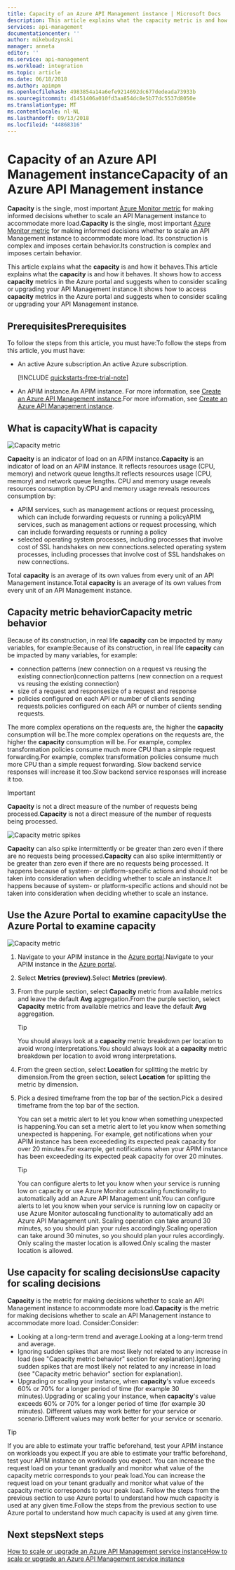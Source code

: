 ```yaml
---
title: Capacity of an Azure API Management instance | Microsoft Docs
description: This article explains what the capacity metric is and how to make informed decisions whether to scale an Azure API Management instance.
services: api-management
documentationcenter: ''
author: mikebudzynski
manager: anneta
editor: ''
ms.service: api-management
ms.workload: integration
ms.topic: article
ms.date: 06/18/2018
ms.author: apimpm
ms.openlocfilehash: 4983854a14a6efe9214692dc677dedeada73933b
ms.sourcegitcommit: d1451406a010fd3aa854dc8e5b77dc5537d8050e
ms.translationtype: MT
ms.contentlocale: nl-NL
ms.lasthandoff: 09/13/2018
ms.locfileid: "44868316"
---
```

# <a name="capacity-of-an-azure-api-management-instance"></a><span data-ttu-id="2aaf2-103">Capacity of an Azure API Management instance</span><span class="sxs-lookup"><span data-stu-id="2aaf2-103">Capacity of an Azure API Management instance</span></span>

<span data-ttu-id="2aaf2-104">**Capacity** is the single, most important [Azure Monitor metric](api-management-howto-use-azure-monitor.md#view-metrics-of-your-apis) for making informed decisions whether to scale an API Management instance to accommodate more load.</span><span class="sxs-lookup"><span data-stu-id="2aaf2-104">**Capacity** is the single, most important [Azure Monitor metric](api-management-howto-use-azure-monitor.md#view-metrics-of-your-apis) for making informed decisions whether to scale an API Management instance to accommodate more load.</span></span> <span data-ttu-id="2aaf2-105">Its construction is complex and imposes certain behavior.</span><span class="sxs-lookup"><span data-stu-id="2aaf2-105">Its construction is complex and imposes certain behavior.</span></span>

<span data-ttu-id="2aaf2-106">This article explains what the **capacity** is and how it behaves.</span><span class="sxs-lookup"><span data-stu-id="2aaf2-106">This article explains what the **capacity** is and how it behaves.</span></span> <span data-ttu-id="2aaf2-107">It shows how to access **capacity** metrics in the Azure portal and suggests when to consider scaling or upgrading your API Management instance.</span><span class="sxs-lookup"><span data-stu-id="2aaf2-107">It shows how to access **capacity** metrics in the Azure portal and suggests when to consider scaling or upgrading your API Management instance.</span></span>

## <a name="prerequisites"></a><span data-ttu-id="2aaf2-108">Prerequisites</span><span class="sxs-lookup"><span data-stu-id="2aaf2-108">Prerequisites</span></span>

<span data-ttu-id="2aaf2-109">To follow the steps from this article, you must have:</span><span class="sxs-lookup"><span data-stu-id="2aaf2-109">To follow the steps from this article, you must have:</span></span>

+ <span data-ttu-id="2aaf2-110">An active Azure subscription.</span><span class="sxs-lookup"><span data-stu-id="2aaf2-110">An active Azure subscription.</span></span>

    [!INCLUDE [quickstarts-free-trial-note](../../includes/quickstarts-free-trial-note.md)]

+ <span data-ttu-id="2aaf2-111">An APIM instance.</span><span class="sxs-lookup"><span data-stu-id="2aaf2-111">An APIM instance.</span></span> <span data-ttu-id="2aaf2-112">For more information, see [Create an Azure API Management instance](get-started-create-service-instance.md).</span><span class="sxs-lookup"><span data-stu-id="2aaf2-112">For more information, see [Create an Azure API Management instance](get-started-create-service-instance.md).</span></span>

## <a name="what-is-capacity"></a><span data-ttu-id="2aaf2-113">What is capacity</span><span class="sxs-lookup"><span data-stu-id="2aaf2-113">What is capacity</span></span>

![Capacity metric](./media/api-management-capacity/capacity-ingredients.png)

<span data-ttu-id="2aaf2-115">**Capacity** is an indicator of load on an APIM instance.</span><span class="sxs-lookup"><span data-stu-id="2aaf2-115">**Capacity** is an indicator of load on an APIM instance.</span></span> <span data-ttu-id="2aaf2-116">It reflects resources usage (CPU, memory) and network queue lengths.</span><span class="sxs-lookup"><span data-stu-id="2aaf2-116">It reflects resources usage (CPU, memory) and network queue lengths.</span></span> <span data-ttu-id="2aaf2-117">CPU and memory usage reveals resources consumption by:</span><span class="sxs-lookup"><span data-stu-id="2aaf2-117">CPU and memory usage reveals resources consumption by:</span></span>

+ <span data-ttu-id="2aaf2-118">APIM services, such as management actions or request processing, which can include forwarding requests or running a policy</span><span class="sxs-lookup"><span data-stu-id="2aaf2-118">APIM services, such as management actions or request processing, which can include forwarding requests or running a policy</span></span>
+ <span data-ttu-id="2aaf2-119">selected operating system processes, including processes that involve cost of SSL handshakes on new connections.</span><span class="sxs-lookup"><span data-stu-id="2aaf2-119">selected operating system processes, including processes that involve cost of SSL handshakes on new connections.</span></span>

<span data-ttu-id="2aaf2-120">Total **capacity** is an average of its own values from every unit of an API Management instance.</span><span class="sxs-lookup"><span data-stu-id="2aaf2-120">Total **capacity** is an average of its own values from every unit of an API Management instance.</span></span>

## <a name="capacity-metric-behavior"></a><span data-ttu-id="2aaf2-121">Capacity metric behavior</span><span class="sxs-lookup"><span data-stu-id="2aaf2-121">Capacity metric behavior</span></span>

<span data-ttu-id="2aaf2-122">Because of its construction, in real life **capacity** can be impacted by many variables, for example:</span><span class="sxs-lookup"><span data-stu-id="2aaf2-122">Because of its construction, in real life **capacity** can be impacted by many variables, for example:</span></span>

+ <span data-ttu-id="2aaf2-123">connection patterns (new connection on a request vs reusing the existing connection)</span><span class="sxs-lookup"><span data-stu-id="2aaf2-123">connection patterns (new connection on a request vs reusing the existing connection)</span></span>
+ <span data-ttu-id="2aaf2-124">size of a request and response</span><span class="sxs-lookup"><span data-stu-id="2aaf2-124">size of a request and response</span></span>
+ <span data-ttu-id="2aaf2-125">policies configured on each API or number of clients sending requests.</span><span class="sxs-lookup"><span data-stu-id="2aaf2-125">policies configured on each API or number of clients sending requests.</span></span>

<span data-ttu-id="2aaf2-126">The more complex operations on the requests are, the higher the **capacity** consumption will be.</span><span class="sxs-lookup"><span data-stu-id="2aaf2-126">The more complex operations on the requests are, the higher the **capacity** consumption will be.</span></span> <span data-ttu-id="2aaf2-127">For example, complex transformation policies consume much more CPU than a simple request forwarding.</span><span class="sxs-lookup"><span data-stu-id="2aaf2-127">For example, complex transformation policies consume much more CPU than a simple request forwarding.</span></span> <span data-ttu-id="2aaf2-128">Slow backend service responses will increase it too.</span><span class="sxs-lookup"><span data-stu-id="2aaf2-128">Slow backend service responses will increase it too.</span></span>

> [!IMPORTANT]
> <span data-ttu-id="2aaf2-129">**Capacity** is not a direct measure of the number of requests being processed.</span><span class="sxs-lookup"><span data-stu-id="2aaf2-129">**Capacity** is not a direct measure of the number of requests being processed.</span></span>

![Capacity metric spikes](./media/api-management-capacity/capacity-spikes.png)

<span data-ttu-id="2aaf2-131">**Capacity** can also spike intermittently or be greater than zero even if there are no requests being processed.</span><span class="sxs-lookup"><span data-stu-id="2aaf2-131">**Capacity** can also spike intermittently or be greater than zero even if there are no requests being processed.</span></span> <span data-ttu-id="2aaf2-132">It happens because of system- or platform-specific actions and should not be taken into consideration when deciding whether to scale an instance.</span><span class="sxs-lookup"><span data-stu-id="2aaf2-132">It happens because of system- or platform-specific actions and should not be taken into consideration when deciding whether to scale an instance.</span></span>
  
## <a name="use-the-azure-portal-to-examine-capacity"></a><span data-ttu-id="2aaf2-133">Use the Azure Portal to examine capacity</span><span class="sxs-lookup"><span data-stu-id="2aaf2-133">Use the Azure Portal to examine capacity</span></span>
  
![Capacity metric](./media/api-management-capacity/capacity-metric.png)  

1. <span data-ttu-id="2aaf2-135">Navigate to your APIM instance in the [Azure portal](https://portal.azure.com/).</span><span class="sxs-lookup"><span data-stu-id="2aaf2-135">Navigate to your APIM instance in the [Azure portal](https://portal.azure.com/).</span></span>
2. <span data-ttu-id="2aaf2-136">Select **Metrics (preview)**.</span><span class="sxs-lookup"><span data-stu-id="2aaf2-136">Select **Metrics (preview)**.</span></span>
3. <span data-ttu-id="2aaf2-137">From the purple section, select **Capacity** metric from available metrics and leave the default **Avg** aggregation.</span><span class="sxs-lookup"><span data-stu-id="2aaf2-137">From the purple section, select **Capacity** metric from available metrics and leave the default **Avg** aggregation.</span></span>

    > [!TIP]
    > <span data-ttu-id="2aaf2-138">You should always look at a **capacity** metric breakdown per location to avoid wrong interpretations.</span><span class="sxs-lookup"><span data-stu-id="2aaf2-138">You should always look at a **capacity** metric breakdown per location to avoid wrong interpretations.</span></span>

4. <span data-ttu-id="2aaf2-139">From the green section, select **Location** for splitting the metric by dimension.</span><span class="sxs-lookup"><span data-stu-id="2aaf2-139">From the green section, select **Location** for splitting the metric by dimension.</span></span>
5. <span data-ttu-id="2aaf2-140">Pick a desired timeframe from the top bar of the section.</span><span class="sxs-lookup"><span data-stu-id="2aaf2-140">Pick a desired timeframe from the top bar of the section.</span></span>

    <span data-ttu-id="2aaf2-141">You can set a metric alert to let you know when something unexpected is happening.</span><span class="sxs-lookup"><span data-stu-id="2aaf2-141">You can set a metric alert to let you know when something unexpected is happening.</span></span> <span data-ttu-id="2aaf2-142">For example, get notifications when your APIM instance has been exceededing its expected peak capacity for over 20 minutes.</span><span class="sxs-lookup"><span data-stu-id="2aaf2-142">For example, get notifications when your APIM instance has been exceededing its expected peak capacity for over 20 minutes.</span></span>

    >[!TIP]
    > <span data-ttu-id="2aaf2-143">You can configure alerts to let you know when your service is running low on capacity or use Azure Monitor autoscaling functionality to automatically add an Azure API Management unit.</span><span class="sxs-lookup"><span data-stu-id="2aaf2-143">You can configure alerts to let you know when your service is running low on capacity or use Azure Monitor autoscaling functionality to automatically add an Azure API Management unit.</span></span> <span data-ttu-id="2aaf2-144">Scaling operation can take around 30 minutes, so you should plan your rules accordingly.</span><span class="sxs-lookup"><span data-stu-id="2aaf2-144">Scaling operation can take around 30 minutes, so you should plan your rules accordingly.</span></span>  
    > <span data-ttu-id="2aaf2-145">Only scaling the master location is allowed.</span><span class="sxs-lookup"><span data-stu-id="2aaf2-145">Only scaling the master location is allowed.</span></span>

## <a name="use-capacity-for-scaling-decisions"></a><span data-ttu-id="2aaf2-146">Use capacity for scaling decisions</span><span class="sxs-lookup"><span data-stu-id="2aaf2-146">Use capacity for scaling decisions</span></span>

<span data-ttu-id="2aaf2-147">**Capacity** is the metric for making decisions whether to scale an API Management instance to accommodate more load.</span><span class="sxs-lookup"><span data-stu-id="2aaf2-147">**Capacity** is the metric for making decisions whether to scale an API Management instance to accommodate more load.</span></span> <span data-ttu-id="2aaf2-148">Consider:</span><span class="sxs-lookup"><span data-stu-id="2aaf2-148">Consider:</span></span>

+ <span data-ttu-id="2aaf2-149">Looking at a long-term trend and average.</span><span class="sxs-lookup"><span data-stu-id="2aaf2-149">Looking at a long-term trend and average.</span></span>
+ <span data-ttu-id="2aaf2-150">Ignoring sudden spikes that are most likely not related to any increase in load (see "Capacity metric behavior" section for explanation).</span><span class="sxs-lookup"><span data-stu-id="2aaf2-150">Ignoring sudden spikes that are most likely not related to any increase in load (see "Capacity metric behavior" section for explanation).</span></span>
+ <span data-ttu-id="2aaf2-151">Upgrading or scaling your instance, when **capacity**'s value exceeds 60% or 70% for a longer period of time (for example 30 minutes).</span><span class="sxs-lookup"><span data-stu-id="2aaf2-151">Upgrading or scaling your instance, when **capacity**'s value exceeds 60% or 70% for a longer period of time (for example 30 minutes).</span></span> <span data-ttu-id="2aaf2-152">Different values may work better for your service or scenario.</span><span class="sxs-lookup"><span data-stu-id="2aaf2-152">Different values may work better for your service or scenario.</span></span>

>[!TIP]  
> <span data-ttu-id="2aaf2-153">If you are able to estimate your traffic beforehand, test your APIM instance on workloads you expect.</span><span class="sxs-lookup"><span data-stu-id="2aaf2-153">If you are able to estimate your traffic beforehand, test your APIM instance on workloads you expect.</span></span> <span data-ttu-id="2aaf2-154">You can increase the request load on your tenant gradually and monitor what value of the capacity metric corresponds to your peak load.</span><span class="sxs-lookup"><span data-stu-id="2aaf2-154">You can increase the request load on your tenant gradually and monitor what value of the capacity metric corresponds to your peak load.</span></span> <span data-ttu-id="2aaf2-155">Follow the steps from the previous section to use Azure portal to understand how much capacity is used at any given time.</span><span class="sxs-lookup"><span data-stu-id="2aaf2-155">Follow the steps from the previous section to use Azure portal to understand how much capacity is used at any given time.</span></span>

## <a name="next-steps"></a><span data-ttu-id="2aaf2-156">Next steps</span><span class="sxs-lookup"><span data-stu-id="2aaf2-156">Next steps</span></span>

[<span data-ttu-id="2aaf2-157">How to scale or upgrade an Azure API Management service instance</span><span class="sxs-lookup"><span data-stu-id="2aaf2-157">How to scale or upgrade an Azure API Management service instance</span></span>](upgrade-and-scale.md)